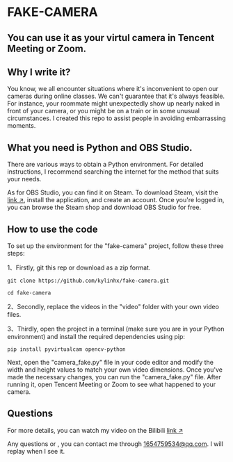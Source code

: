 # FAKE-CAMERA

## You can use it as your virtul camera in Tencent Meeting or Zoom.

## Why I write it? 
You know, we all encounter situations where it's inconvenient to open our cameras during online classes. We can't guarantee that it's always feasible. For instance, your roommate might unexpectedly show up nearly naked in front of your camera, or you might be on a train or in some unusual circumstances. I created this repo to assist people in avoiding embarrassing moments.

## What you need is Python and OBS Studio.

There are various ways to obtain a Python environment. For detailed instructions, I recommend searching the internet for the method that suits your needs.

As for OBS Studio, you can find it on Steam. To download Steam, visit the [link ↗](https://store.steampowered.com/about/), install the application, and create an account. Once you're logged in, you can browse the Steam shop and download OBS Studio for free.

## How to use the code

To set up the environment for the "fake-camera" project, follow these three steps:

1、Firstly, git this rep or download as a zip format.
```
git clone https://github.com/kylinhx/fake-camera.git

cd fake-camera
```

2、Secondly, replace the videos in the "video" folder with your own video files.


3、Thirdly, open the project in a terminal (make sure you are in your Python environment) and install the required dependencies using pip:
```
pip install pyvirtualcam opencv-python
```

Next, open the "camera_fake.py" file in your code editor and modify the width and height values to match your own video dimensions. Once you've made the necessary changes, you can run the "camera_fake.py" file. After running it, open Tencent Meeting or Zoom to see what happened to your camera.

## Questions

For more details, you can watch my video on the Bilibili [link ↗](https://www.bilibili.com/video/BV1dN411z71V/?vd_source=bf9147d0dabead592449686a06320ab8#reply489826054)

Any questions or , you can contact me through 1654759534@qq.com. I will replay when I see it.
